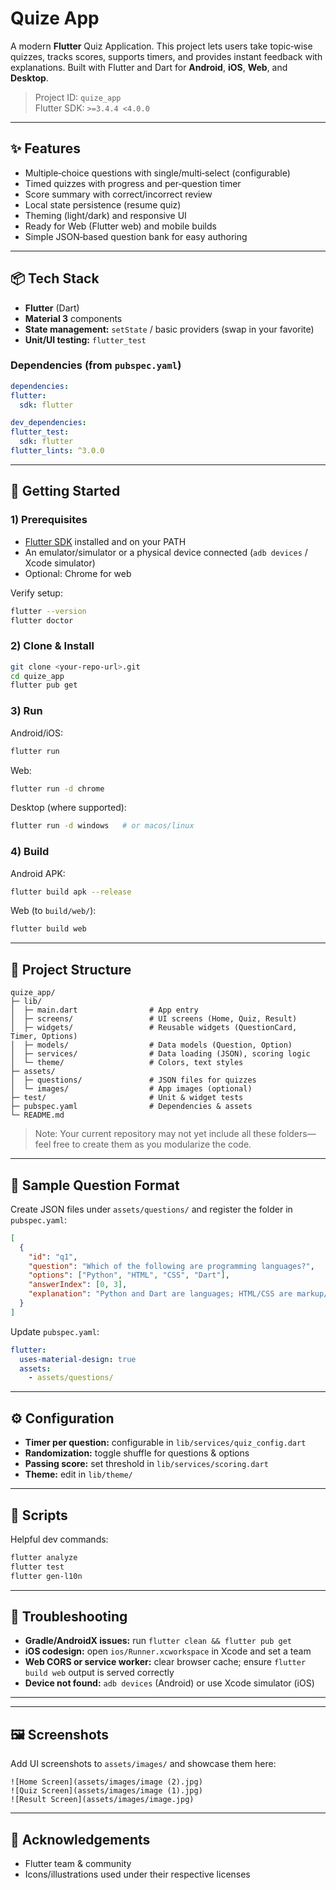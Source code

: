 # Quize App

A modern **Flutter** Quiz Application. This project lets users take topic‑wise quizzes, tracks scores, supports timers, and provides instant feedback with explanations. Built with Flutter and Dart for **Android**, **iOS**, **Web**, and **Desktop**.

> Project ID: `quize_app`  
> Flutter SDK: `>=3.4.4 <4.0.0`

---

## ✨ Features
- Multiple‑choice questions with single/multi‑select (configurable)
- Timed quizzes with progress and per‑question timer
- Score summary with correct/incorrect review
- Local state persistence (resume quiz)
- Theming (light/dark) and responsive UI
- Ready for Web (Flutter web) and mobile builds
- Simple JSON‑based question bank for easy authoring

---

## 📦 Tech Stack
- **Flutter** (Dart)
- **Material 3** components
- **State management:** `setState` / basic providers (swap in your favorite)
- **Unit/UI testing:** `flutter_test`

### Dependencies (from `pubspec.yaml`)
```yaml
dependencies:
flutter:
  sdk: flutter

dev_dependencies:
flutter_test:
  sdk: flutter
flutter_lints: ^3.0.0
```

---

## 🚀 Getting Started

### 1) Prerequisites
- [Flutter SDK](https://docs.flutter.dev/get-started/install) installed and on your PATH
- An emulator/simulator or a physical device connected (`adb devices` / Xcode simulator)
- Optional: Chrome for web

Verify setup:
```bash
flutter --version
flutter doctor
```

### 2) Clone & Install
```bash
git clone <your-repo-url>.git
cd quize_app
flutter pub get
```

### 3) Run
Android/iOS:
```bash
flutter run
```
Web:
```bash
flutter run -d chrome
```
Desktop (where supported):
```bash
flutter run -d windows   # or macos/linux
```

### 4) Build
Android APK:
```bash
flutter build apk --release
```
Web (to `build/web/`):
```bash
flutter build web
```

---

## 📁 Project Structure
```
quize_app/
├─ lib/
│  ├─ main.dart                # App entry
│  ├─ screens/                 # UI screens (Home, Quiz, Result)
│  ├─ widgets/                 # Reusable widgets (QuestionCard, Timer, Options)
│  ├─ models/                  # Data models (Question, Option)
│  ├─ services/                # Data loading (JSON), scoring logic
│  └─ theme/                   # Colors, text styles
├─ assets/
│  ├─ questions/               # JSON files for quizzes
│  └─ images/                  # App images (optional)
├─ test/                       # Unit & widget tests
├─ pubspec.yaml                # Dependencies & assets
└─ README.md
```
> Note: Your current repository may not yet include all these folders—feel free to create them as you modularize the code.

---

## 🧪 Sample Question Format
Create JSON files under `assets/questions/` and register the folder in `pubspec.yaml`:
```json
[
  {
    "id": "q1",
    "question": "Which of the following are programming languages?",
    "options": ["Python", "HTML", "CSS", "Dart"],
    "answerIndex": [0, 3],
    "explanation": "Python and Dart are languages; HTML/CSS are markup/style."
  }
]
```
Update `pubspec.yaml`:
```yaml
flutter:
  uses-material-design: true
  assets:
    - assets/questions/
```

---

## ⚙️ Configuration
- **Timer per question:** configurable in `lib/services/quiz_config.dart`
- **Randomization:** toggle shuffle for questions & options
- **Passing score:** set threshold in `lib/services/scoring.dart`
- **Theme:** edit in `lib/theme/`

---

## 🧰 Scripts
Helpful dev commands:
```bash
flutter analyze
flutter test
flutter gen-l10n
```

---

## 🐞 Troubleshooting
- **Gradle/AndroidX issues:** run `flutter clean && flutter pub get`
- **iOS codesign:** open `ios/Runner.xcworkspace` in Xcode and set a team
- **Web CORS or service worker:** clear browser cache; ensure `flutter build web` output is served correctly
- **Device not found:** `adb devices` (Android) or use Xcode simulator (iOS)

---

---

## 🖼️ Screenshots
Add UI screenshots to `assets/images/` and showcase them here:
```
![Home Screen](assets/images/image (2).jpg)
![Quiz Screen](assets/images/image (1).jpg)
![Result Screen](assets/images/image.jpg)

```

---

## 🙌 Acknowledgements
- Flutter team & community
- Icons/illustrations used under their respective licenses
